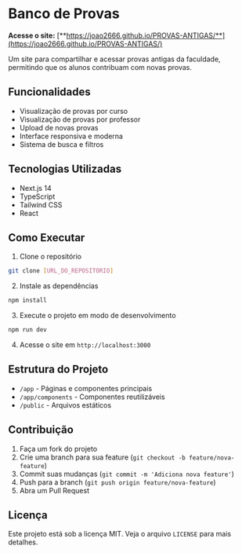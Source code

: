 # Banco de Provas

**Acesse o site:** [**https://joao2666.github.io/PROVAS-ANTIGAS/**](https://joao2666.github.io/PROVAS-ANTIGAS/)

Um site para compartilhar e acessar provas antigas da faculdade, permitindo que os alunos contribuam com novas provas.

## Funcionalidades

- Visualização de provas por curso
- Visualização de provas por professor
- Upload de novas provas
- Interface responsiva e moderna
- Sistema de busca e filtros

## Tecnologias Utilizadas

- Next.js 14
- TypeScript
- Tailwind CSS
- React

## Como Executar

1. Clone o repositório
```bash
git clone [URL_DO_REPOSITÓRIO]
```

2. Instale as dependências
```bash
npm install
```

3. Execute o projeto em modo de desenvolvimento
```bash
npm run dev
```

4. Acesse o site em `http://localhost:3000`

## Estrutura do Projeto

- `/app` - Páginas e componentes principais
- `/app/components` - Componentes reutilizáveis
- `/public` - Arquivos estáticos

## Contribuição

1. Faça um fork do projeto
2. Crie uma branch para sua feature (`git checkout -b feature/nova-feature`)
3. Commit suas mudanças (`git commit -m 'Adiciona nova feature'`)
4. Push para a branch (`git push origin feature/nova-feature`)
5. Abra um Pull Request

## Licença

Este projeto está sob a licença MIT. Veja o arquivo `LICENSE` para mais detalhes. 